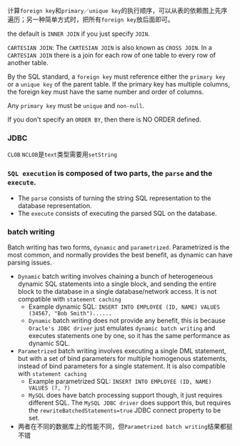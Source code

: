 计算`foreign key`和`primary／unique key`的执行顺序，可以从表的依赖图上先序遍历；另一种简单方式时，把所有`foreign key`放后面即可。

the default is `INNER JOIN` if you just specify `JOIN`.

`CARTESIAN JOIN`: The `CARTESIAN JOIN` is also known as `CROSS JOIN`. In a `CARTESIAN JOIN` there is a join for each row of one table to every row of another table.

By the SQL standard, a `foreign key` must reference either the `primary key` or a `unique key` of the parent table. If the primary key has multiple columns, the foreign key must have the same number and order of columns.

Any `primary key` must be `unique` and `non-null`.

If you don't specify an `ORDER BY`, then there is NO ORDER defined.

### JDBC
`CLOB` `NCLOB`是`text`类型需要用`setString`

### `SQL execution` is composed of two parts, the `parse` and the `execute`.
- The `parse` consists of turning the string SQL representation to the database representation.
- The `execute` consists of executing the parsed SQL on the database.

### batch writing
Batch writing has two forms, `dynamic` and `parametrized`. Parametrized is the most common, and normally provides the best benefit, as dynamic can have parsing issues.
- `Dynamic` batch writing involves chaining a bunch of heterogeneous dynamic SQL statements into a single block, and sending the entire block to the database in a single database/network access. It is not compatible with `statement caching`
    - Example dynamic SQL: `INSERT INTO EMPLOYEE (ID, NAME) VALUES (34567, "Bob Smith")......`
    - `Dynamic` batch writing does not provide any benefit, this is because `Oracle's JDBC driver` just emulates `dynamic batch writing` and executes statements one by one, so it has the same performance as dynamic SQL.
- `Parametrized` batch writing involves executing a single DML statement, but with a set of bind parameters for multiple homogenous statements, instead of bind parameters for a single statement. It is also compatible with `statement caching`
    - Example parametrized SQL: `INSERT INTO EMPLOYEE (ID, NAME) VALUES (?, ?)`
    - `MySQL` does have batch processing support though, it just requires different SQL. The `MySQL JDBC driver` does support this, but requires the `rewriteBatchedStatements=true` JDBC connect property to be set.
- 两者在不同的数据库上的性能不同，但`Parametrized batch writing`结果都挺不错

